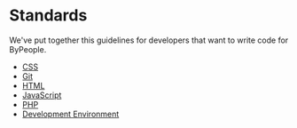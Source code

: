 Standards
=========

We've put together this guidelines for developers that want to write code for ByPeople.

* [CSS](https://github.com/bppl/Standards/blob/master/css.md)
* [Git](https://github.com/bppl/Standards/blob/master/git.md)
* [HTML](https://github.com/bppl/Standards/blob/master/html.md)
* [JavaScript](https://github.com/bppl/Standards/blob/master/javascript.md)
* [PHP](https://github.com/bppl/Standards/blob/master/php.md)
* [Development Environment](https://github.com/bppl/Standards/blob/master/development-environment.md)